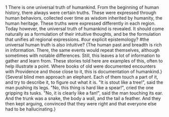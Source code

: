 1 There is one universal truth of humankind. From the beginning of human history, there always were certain truths. These were expressed through human behaviors, collected over time as wisdom inherited by humanity, the human heritage. These truths were expressed differently in each region. Today however, the universal truth of humankind is revealed. It should come naturally as a formulation of their intuitive thoughts, and be the formulation that unifies all regional expressions. #our explicit epistemology? #the universal human truth is also intuitive?
	{The human past and breadth is rich in information. There, the same events would repeat themselves, although sometimes with notable differences. Still, this leaves a lot of information to gather and learn from. These stories told here are examples of this, often to help illustrate a point. Where books of old were documented encounters with Providence and those close to it, this is documentation of humankind.}
	{Several blind men approach an elephant. Each of them touch a part of it, and try to describe it, to figure out what it is. "It is stout like a tree!", said the man pushing its legs. "No, this thing is hard like a spear!", cried the one gripping its tusks. "No, it is clearly like a fan!", said the man touching its ear. And the trunk was a snake, the body a wall, and the tail a feather. And they then kept arguing, convinced that they were right and that everyone else had to be hallucinating.}